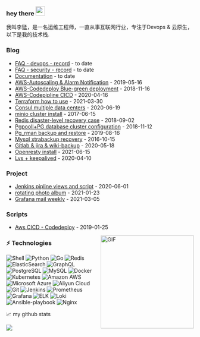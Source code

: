 ### hey there <img src="https://media.giphy.com/media/hvRJCLFzcasrR4ia7z/giphy.gif" width="25px">
我叫李猛，是一名运维工程师，一直从事互联网行业，专注于Devops & 云原生，以下是我的技术栈.

### Blog
<!-- blog starts -->
- [FAQ - devops - record](https://github.com/olddriver4/FAQ-Devops) - to date 
- [FAQ - security - record](https://github.com/olddriver4/Ops-security-record/blob/main/README.md) - to date  
- [Documentation](https://github.com/olddriver4/Learning-document) - to date  
- [AWS-Autoscaling & Alarm Notification](http://note.youdao.com/noteshare?id=6af5196a58d04efb4a5607924a27f419&sub=4C33C26C19B84E22B03E5EF9359ECA9E) - 2019-05-16
- [AWS-Codedeploy Blue-green deployment](http://note.youdao.com/noteshare?id=772107c3f487d639458c3bfd37e1babd&sub=99B4177BBCBC41E495D7494FB8A4603A) - 2018-11-16
- [AWS-Codepipline CICD](http://note.youdao.com/noteshare?id=690f556d2b161d9dc0740bf6a0e0c0de&sub=257EDFCBFB6546D0BDECEE9DCE4A6AD1) - 2020-04-16
- [Terraform how to use](https://github.com/olddriver4/terraform-blog) - 2021-03-30  
- [Consul multiple data centers](http://note.youdao.com/noteshare?id=29891253ea4371920a2f1545cd0d96d4&sub=EAE231B6425C4965955749A2AC5A208F) - 2020-06-19  
- [minio cluster install](http://note.youdao.com/noteshare?id=d3db240fb8123787825c30183bffc1e8&sub=DE88D46D65554B48B12041CE3310352C) - 2017-06-15  
- [Redis disaster-level recovery case](http://note.youdao.com/noteshare?id=96b73e93452dcb61ff852d41ee2237a3&sub=11EC65D06DC344AB84B186BA927AC38C) - 2018-09-02
- [Pgpooll+PG database cluster configuration](http://note.youdao.com/noteshare?id=2882d94d098ba7b41afab48d60d5bfa2&sub=WEB72e6301a5b7bf629797930f87aa36fc9) - 2018-11-12
- [Pg_rman backup and restore](http://note.youdao.com/noteshare?id=f875a527c9d4ecb3049eb35f7e2fb708&sub=0E8BBBA68B0544C7998E5F0A342903B6) - 2019-08-16
- [Mysql xtrabackup recovery](http://note.youdao.com/noteshare?id=7b79f29d7c84d201fd434901b01e9e79&sub=0BA05D039A844B178221657ABBDA9243) - 2016-10-15  
- [Gitlab & jira & wiki-backup](https://note.youdao.com/ynoteshare1/index.html?id=7d8f78edb57fcd69fdf93744aedf834c&type=note) - 2020-05-18  
- [Openresty install](http://note.youdao.com/noteshare?id=c6884c2263ffd6d3a8b328b6557a69fc&sub=1F36AECAEB2B414E8B76D89E6A2F7FC4) - 2021-06-15  
- [Lvs + keepalived](http://note.youdao.com/noteshare?id=e01af30221d9629c9229d271a1675038&sub=6435DFC4475945BAB9F0193C22F70B2E) - 2020-04-10  
<!-- blog ends -->


### Project
<!-- tils starts -->
- [Jenkins pipline views and script](https://github.com/olddriver4/jenkins-pipline) - 2020-06-01  
- [rotating photo album](https://github.com/olddriver4/Promotional-album) - 2021-01-23
- [Grafana mail weekly](https://github.com/olddriver4/grafana-mail-weekly) - 2021-03-05
<!-- blog ends -->
  
### Scripts
<!-- tils starts -->
- [Aws CICD - Codedeploy](https://github.com/olddriver4/Codedeploy-Script) - 2019-01-25  
<!-- blog ends -->

<img align="right" alt="GIF" src="https://github.com/abhisheknaiidu/abhisheknaiidu/blob/master/code.gif?raw=true" width="250" height="250" />

### ⚡ Technologies

![Shell](https://img.shields.io/badge/-Shell-black?style=flat-square&logo=Shell)
![Python](https://img.shields.io/badge/-Python-black?style=flat-square&logo=Python)
![Go](https://img.shields.io/badge/-Go-black?style=flat-square&logo=Go)
![Redis](https://img.shields.io/badge/-Redis-black?style=flat-square&logo=Redis)
![ElasticSearch](https://img.shields.io/badge/-ElasticSearch-005571?style=flat-square&logo=elasticsearch)
![GraphQL](https://img.shields.io/badge/-GraphQL-E10098?style=flat-square&logo=graphql)
![PostgreSQL](https://img.shields.io/badge/-PostgreSQL-336791?style=flat-square&logo=postgresql)
![MySQL](https://img.shields.io/badge/-MySQL-black?style=flat-square&logo=mysql)
![Docker](https://img.shields.io/badge/-Docker-black?style=flat-square&logo=docker)
![Kubernetes](https://img.shields.io/badge/-Kubernetes-black?style=flat-square&logo=Kubernetes)
![Amazon AWS](https://img.shields.io/badge/Amazon%20AWS-232F3E?style=flat-square&logo=amazon-aws)
![Microsoft Azure](https://img.shields.io/badge/Microsoft%20Azure-232F7E?style=flat-square&logo=microsoft-azure)
![Aliyun Cloud](https://img.shields.io/badge/Aliyun%20Cloud-black?style=flat-square&logo=Aliyun-cloud)
![Git](https://img.shields.io/badge/-Git-black?style=flat-square&logo=git)
![Jenkins](https://img.shields.io/badge/-Jenkins-black?style=flat-square&logo=Jenkins)
![Prometheus](https://img.shields.io/badge/-Prometheus-black?style=flat-square&logo=Prometheus)
![Grafana](https://img.shields.io/badge/-Grafana-black?style=flat-square&logo=Grafana)
![ELK](https://img.shields.io/badge/-ELK-E34A86?style=flat-square&logo=ELK)
![Loki](https://img.shields.io/badge/-Loki-00599C?style=flat-square&logo=Loki)
![Ansible-playbook](https://img.shields.io/badge/-Ansible_playbook-1572B6?style=flat-square&logo=Ansible-playbook)
![Nginx](https://img.shields.io/badge/-Nginx-007ACC?style=flat-square&logo=Nginx)

📈 my github stats
<!--START_SECTION:waka-->
![](https://github-readme-stats.vercel.app/api?username=olddriver4&theme=synthwave)

<!--END_SECTION:waka-->
